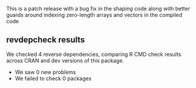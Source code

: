 This is a patch release with a bug fix in the shaping code along with better
guards around indexing zero-length arrays and vectors in the compiled code

## revdepcheck results

We checked 4 reverse dependencies, comparing R CMD check results across CRAN and dev versions of this package.

 * We saw 0 new problems
 * We failed to check 0 packages

